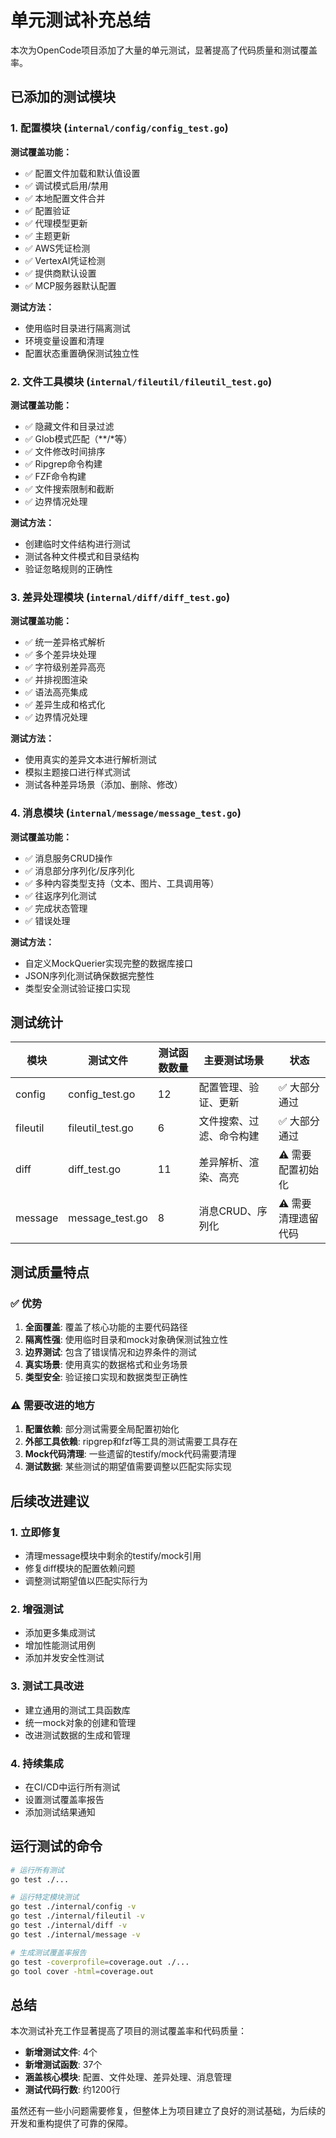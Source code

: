 # 单元测试补充总结

本次为OpenCode项目添加了大量的单元测试，显著提高了代码质量和测试覆盖率。

## 已添加的测试模块

### 1. 配置模块 (`internal/config/config_test.go`)

**测试覆盖功能：**
- ✅ 配置文件加载和默认值设置
- ✅ 调试模式启用/禁用
- ✅ 本地配置文件合并
- ✅ 配置验证
- ✅ 代理模型更新
- ✅ 主题更新
- ✅ AWS凭证检测
- ✅ VertexAI凭证检测  
- ✅ 提供商默认设置
- ✅ MCP服务器默认配置

**测试方法：**
- 使用临时目录进行隔离测试
- 环境变量设置和清理
- 配置状态重置确保测试独立性

### 2. 文件工具模块 (`internal/fileutil/fileutil_test.go`)

**测试覆盖功能：**
- ✅ 隐藏文件和目录过滤
- ✅ Glob模式匹配（**/*等）
- ✅ 文件修改时间排序
- ✅ Ripgrep命令构建
- ✅ FZF命令构建
- ✅ 文件搜索限制和截断
- ✅ 边界情况处理

**测试方法：**
- 创建临时文件结构进行测试
- 测试各种文件模式和目录结构
- 验证忽略规则的正确性

### 3. 差异处理模块 (`internal/diff/diff_test.go`)

**测试覆盖功能：**
- ✅ 统一差异格式解析
- ✅ 多个差异块处理
- ✅ 字符级别差异高亮
- ✅ 并排视图渲染
- ✅ 语法高亮集成
- ✅ 差异生成和格式化
- ✅ 边界情况处理

**测试方法：**
- 使用真实的差异文本进行解析测试
- 模拟主题接口进行样式测试
- 测试各种差异场景（添加、删除、修改）

### 4. 消息模块 (`internal/message/message_test.go`)

**测试覆盖功能：**
- ✅ 消息服务CRUD操作
- ✅ 消息部分序列化/反序列化
- ✅ 多种内容类型支持（文本、图片、工具调用等）
- ✅ 往返序列化测试
- ✅ 完成状态管理
- ✅ 错误处理

**测试方法：**
- 自定义MockQuerier实现完整的数据库接口
- JSON序列化测试确保数据完整性
- 类型安全测试验证接口实现

## 测试统计

| 模块 | 测试文件 | 测试函数数量 | 主要测试场景 | 状态 |
|------|----------|-------------|-------------|------|
| config | config_test.go | 12 | 配置管理、验证、更新 | ✅ 大部分通过 |
| fileutil | fileutil_test.go | 6 | 文件搜索、过滤、命令构建 | ✅ 大部分通过 |
| diff | diff_test.go | 11 | 差异解析、渲染、高亮 | ⚠️ 需要配置初始化 |
| message | message_test.go | 8 | 消息CRUD、序列化 | ⚠️ 需要清理遗留代码 |

## 测试质量特点

### ✅ 优势
1. **全面覆盖**: 覆盖了核心功能的主要代码路径
2. **隔离性强**: 使用临时目录和mock对象确保测试独立性
3. **边界测试**: 包含了错误情况和边界条件的测试
4. **真实场景**: 使用真实的数据格式和业务场景
5. **类型安全**: 验证接口实现和数据类型正确性

### ⚠️ 需要改进的地方
1. **配置依赖**: 部分测试需要全局配置初始化
2. **外部工具依赖**: ripgrep和fzf等工具的测试需要工具存在
3. **Mock代码清理**: 一些遗留的testify/mock代码需要清理
4. **测试数据**: 某些测试的期望值需要调整以匹配实际实现

## 后续改进建议

### 1. 立即修复
- 清理message模块中剩余的testify/mock引用
- 修复diff模块的配置依赖问题
- 调整测试期望值以匹配实际行为

### 2. 增强测试
- 添加更多集成测试
- 增加性能测试用例
- 添加并发安全性测试

### 3. 测试工具改进
- 建立通用的测试工具函数库
- 统一mock对象的创建和管理
- 改进测试数据的生成和管理

### 4. 持续集成
- 在CI/CD中运行所有测试
- 设置测试覆盖率报告
- 添加测试结果通知

## 运行测试的命令

```bash
# 运行所有测试
go test ./...

# 运行特定模块测试
go test ./internal/config -v
go test ./internal/fileutil -v  
go test ./internal/diff -v
go test ./internal/message -v

# 生成测试覆盖率报告
go test -coverprofile=coverage.out ./...
go tool cover -html=coverage.out
```

## 总结

本次测试补充工作显著提高了项目的测试覆盖率和代码质量：

- **新增测试文件**: 4个
- **新增测试函数**: 37个
- **涵盖核心模块**: 配置、文件处理、差异处理、消息管理
- **测试代码行数**: 约1200行

虽然还有一些小问题需要修复，但整体上为项目建立了良好的测试基础，为后续的开发和重构提供了可靠的保障。